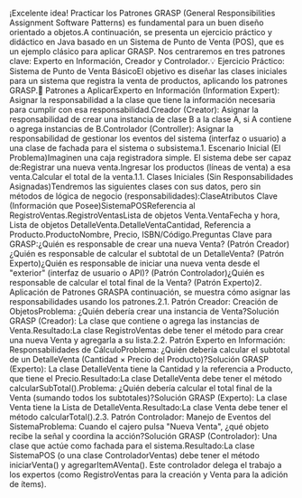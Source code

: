 ¡Excelente idea! Practicar los Patrones GRASP (General Responsibilities Assignment Software Patterns) es fundamental para un buen diseño orientado a objetos.A continuación, se presenta un ejercicio práctico y didáctico en Java basado en un Sistema de Punto de Venta (POS), que es un ejemplo clásico para aplicar GRASP. Nos centraremos en tres patrones clave: Experto en Información, Creador y Controlador.💡 Ejercicio Práctico: Sistema de Punto de Venta BásicoEl objetivo es diseñar las clases iniciales para un sistema que registra la venta de productos, aplicando los patrones GRASP.🎯 Patrones a AplicarExperto en Información (Information Expert): Asignar la responsabilidad a la clase que tiene la información necesaria para cumplir con esa responsabilidad.Creador (Creator): Asignar la responsabilidad de crear una instancia de clase B a la clase A, si A contiene o agrega instancias de B.Controlador (Controller): Asignar la responsabilidad de gestionar los eventos del sistema (interfaz o usuario) a una clase de fachada para el sistema o subsistema.1. Escenario Inicial (El Problema)Imaginen una caja registradora simple. El sistema debe ser capaz de:Registrar una nueva venta.Ingresar los productos (líneas de venta) a esa venta.Calcular el total de la venta.1.1. Clases Iniciales (Sin Responsabilidades Asignadas)Tendremos las siguientes clases con sus datos, pero sin métodos de lógica de negocio (responsabilidades):ClaseAtributos Clave (Información que Posee)SistemaPOSReferencia al RegistroVentas.RegistroVentasLista de objetos Venta.VentaFecha y hora, Lista de objetos DetalleVenta.DetalleVentaCantidad, Referencia a Producto.ProductoNombre, Precio, ISBN/Código.Preguntas Clave para GRASP:¿Quién es responsable de crear una nueva Venta? (Patrón Creador)¿Quién es responsable de calcular el subtotal de un DetalleVenta? (Patrón Experto)¿Quién es responsable de iniciar una nueva venta desde el "exterior" (interfaz de usuario o API)? (Patrón Controlador)¿Quién es responsable de calcular el total final de la Venta? (Patrón Experto)2. Aplicación de Patrones GRASPA continuación, se muestra cómo asignar las responsabilidades usando los patrones.2.1. Patrón Creador: Creación de ObjetosProblema: ¿Quién debería crear una instancia de Venta?Solución GRASP (Creador): La clase que contiene o agrega las instancias de Venta.Resultado:La clase RegistroVentas debe tener el método para crear una nueva Venta y agregarla a su lista.2.2. Patrón Experto en Información: Responsabilidades de CálculoProblema: ¿Quién debería calcular el subtotal de un DetalleVenta (Cantidad $\times$ Precio del Producto)?Solución GRASP (Experto): La clase DetalleVenta tiene la Cantidad y la referencia a Producto, que tiene el Precio.Resultado:La clase DetalleVenta debe tener el método calcularSubTotal().Problema: ¿Quién debería calcular el total final de la Venta (sumando todos los subtotales)?Solución GRASP (Experto): La clase Venta tiene la Lista de DetalleVenta.Resultado:La clase Venta debe tener el método calcularTotal().2.3. Patrón Controlador: Manejo de Eventos del SistemaProblema: Cuando el cajero pulsa "Nueva Venta", ¿qué objeto recibe la señal y coordina la acción?Solución GRASP (Controlador): Una clase que actúe como fachada para el sistema.Resultado:La clase SistemaPOS (o una clase ControladorVentas) debe tener el método iniciarVenta() y agregarItemAVenta(). Este controlador delega el trabajo a los expertos (como RegistroVentas para la creación y Venta para la adición de ítems).
